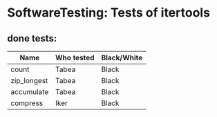 # SoftwareTesting: Tests of itertools

## done tests:
| Name | Who tested | Black/White |
| ------------- |-------------| -----|
|count   | Tabea | Black |
|zip_longest | Tabea | Black |
|accumulate  | Tabea | Black |
| compress | Iker | Black |